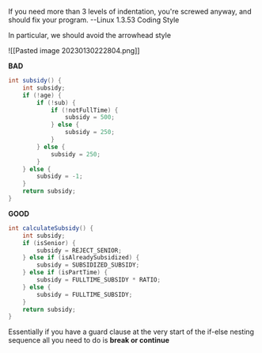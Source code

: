 If you need more than 3 levels of indentation, you're screwed anyway, and should fix your program. --Linux 1.3.53 Coding Style

In particular, we should avoid the arrowhead style

![[Pasted image 20230130222804.png]]

**BAD**
```java
int subsidy() {
    int subsidy;
    if (!age) {
        if (!sub) {
            if (!notFullTime) {
                subsidy = 500;
            } else {
                subsidy = 250;
            }
        } else {
            subsidy = 250;
        }
    } else {
        subsidy = -1;
    }
    return subsidy;
}

```

**GOOD**
```java 
int calculateSubsidy() {
    int subsidy;
    if (isSenior) {
        subsidy = REJECT_SENIOR;
    } else if (isAlreadySubsidized) {
        subsidy = SUBSIDIZED_SUBSIDY;
    } else if (isPartTime) {
        subsidy = FULLTIME_SUBSIDY * RATIO;
    } else {
        subsidy = FULLTIME_SUBSIDY;
    }
    return subsidy;
}

```

Essentially if you have a guard clause at the very start of the if-else nesting sequence all you need to do is **break or continue**

